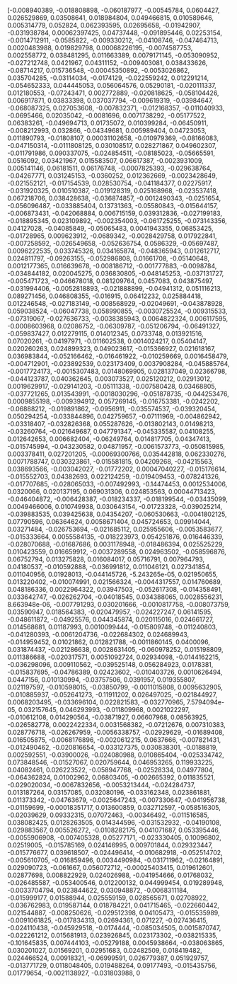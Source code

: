 [-0.008940389, -0.018808898, -0.060187977, -0.00545784, 0.0604427, 0.026529869, 0.03508641, 0.018984804, 0.049466815, 0.010589646, 0.005314779, 0.052824, 0.062393595, 0.02695658, -0.01942907, -0.031938784, 0.00062397425, 0.04737448, -0.091895446, 0.02253154, -0.0014712911, -0.0585822, -0.009330212, -0.04108746, -0.047464713, 0.0020483988, 0.019829798, 0.00068226195, -0.0074587753, 0.002558772, 0.038481295, 0.011663389, 0.0079171145, -0.053090952, -0.027212748, 0.0421967, 0.04311152, -0.009403081, 0.038433626, -0.08714217, 0.015736548, -0.00045350892, -0.0053026862, 0.035704285, -0.03114034, -0.0174129, -0.022559242, 0.012291214, -0.054652333, 0.044445053, 0.056064576, 0.05290181, -0.020111337, 0.012180553, -0.07243471, 0.002772889, -0.020818625, -0.058104426, 0.006917871, 0.03833398, 0.037037794, -0.009619319, -0.03984647, -0.068087325, 0.027053608, -0.007832371, -0.012168357, -0.011040933, -0.0695466, 0.02035042, -0.0081696, 0.0071738292, -0.05177522, 0.06383261, -0.049694713, 0.01735072, 0.010399284, -0.06450911, -0.008212993, 0.032866, -0.04349681, 0.005989404, 0.04723053, 0.011890793, -0.01808107, 0.00031102658, -0.010979369, -0.08166083, -0.047150314, -0.0111808125, 0.030108517, 0.028271867, 0.049602307, -0.011791986, 0.090337075, -0.024854511, -0.08185023, -0.05665591, 0.0516092, 0.03421967, 0.015583507, 0.06617387, -0.0023931009, 0.005141146, 0.06181511, 0.06176748, -0.0007825393, -0.029638764, -0.04267771, 0.031245153, -0.0360252, 0.012362669, -0.0023428649, -0.021552121, -0.017154539, 0.028530754, -0.041184377, 0.02275917, -0.031920325, 0.010510387, -0.019128319, 0.025168968, -0.023537418, 0.067218706, 0.038428638, -0.036874857, -0.0012490343, -0.0251654, -0.056096487, -0.033885404, 0.13731363, -0.05580843, -0.015644157, -0.006873431, -0.042068884, 0.006715159, 0.039312836, -0.027199183, -0.018895345, 0.023109892, -0.002354003, -0.061725255, -0.073143356, 0.04127028, -0.04085849, -0.05065483, 0.0041943355, 0.06853425, -0.01728965, 0.009623912, -0.0689342, -0.0028429758, 0.017922841, -0.007258592, -0.026549658, -0.052636754, 0.0586329, -0.05697487, 0.0096222535, 0.033745326, 0.034165874, -0.048365943, 0.012612717, 0.024811797, -0.09263155, -0.052986808, 0.01661708, -0.05140648, 0.0012177365, 0.016639678, -0.008186712, -0.001777883, -0.0098784, -0.034844182, 0.020045275, 0.036830805, -0.048145253, -0.037131727, -0.005471723, -0.046678018, 0.081209764, 0.0457083, 0.043875497, -0.031994406, -0.0052818893, -0.021888899, -0.04941312, 0.051116213, 0.089271456, 0.046808355, -0.016915, 0.06412232, 0.025884418, 0.012246548, -0.027183149, -0.008568929, -0.02049691, -0.043878928, 0.059038524, -0.06047738, 0.058990855, -0.0030725524, -0.009315533, -0.07319067, -0.027636733, -0.0038385943, 0.0064822324, 0.006117595, -0.0008603968, 0.02086752, -0.06309787, -0.051206794, -0.06491327, -0.059837427, 0.012279115, 0.014012345, 0.0733748, 0.013921516, 0.07020261, -0.04197971, -0.011602538, 0.0014024217, 0.05404147, 0.020260263, 0.024899323, 0.049023617, -0.015366927, 0.021618167, 0.036983844, -0.052166462, -0.016461922, -0.010259669, 0.0016458479, -0.004712901, -0.023892539, 0.023173409, 0.0037908284, -0.045885764, -0.0017724173, -0.0015307483, 0.0148069905, 0.028137049, 0.02366798, -0.044123787, 0.040362645, 0.003073527, 0.025120212, 0.02913012, 0.0019629917, -0.029141203, -0.05111338, -0.007580428, 0.03468805, -0.037721265, 0.013543991, -0.0018030296, -0.051878735, -0.044253476, 0.0009855198, -0.009394912, 0.057269145, -0.016753381, -0.0242202, -0.06888212, -0.019891862, -0.0956911, -0.035574537, -0.039320454, 0.050294254, -0.033844896, 0.042759657, -0.07111969, -0.004862942, -0.03318407, -0.032826368, 0.055287626, -0.013802143, 0.01498213, -0.03260764, -0.021649687, 0.047791347, -0.045335587, 0.04108255, 0.012642653, 0.006682404, -0.06249764, 0.014817705, 0.04347413, -0.015745994, -0.043230582, 0.04871957, -0.0061573773, -0.050815985, 0.003378411, 0.027201205, -0.00069300766, 0.035442818, 0.062330276, 0.0071788747, 0.030323861, -0.015581815, 0.04209268, -0.04215563, 0.038693566, -0.003042027, -0.01772202, 0.00047040227, -0.015176614, -0.015552703, 0.04382693, 0.022124259, -0.019409453, -0.078241326, -0.017707685, -0.028065033, -0.007492993, -0.14474453, 0.0012534006, 0.0320066, 0.020137195, 0.069031306, 0.024853563, 0.00044713423, -0.046404872, -0.006428387, -0.018234337, -0.018199544, -0.03435099, 0.0049466006, 0.010749938, 0.030643154, -0.01723328, -0.039025214, -0.039883535, 0.039425638, 0.04354207, -0.060530663, -0.0041802125, 0.07790596, 0.06364624, 0.0058671404, 0.045724653, 0.09914044, 0.03271484, -0.026753694, -0.021685112, 0.025955606, -0.0053583677, -0.015333664, 0.0055584135, -0.018223973, 0.054251876, 0.016446339, -0.028070688, -0.01687686, 0.0031178948, -0.018486394, 0.025525229, 0.010423559, 0.016659912, -0.0037289558, 0.024963502, -0.058596876, 0.06752794, 0.013275828, 0.016084017, 0.05716791, 0.007964793, 0.04180537, -0.010592888, -0.036991812, 0.011046121, 0.027341854, 0.011040956, 0.01928013, -0.044145726, -5.243265e-05, 0.021950655, 0.013220402, -0.010074991, 0.021566324, -0.0044317557, 0.014760689, 0.048186336, 0.0022964322, 0.03947503, -0.052617308, -0.014358491, 0.033642747, -0.026262704, -0.04018545, 0.034388065, 0.0028556231, 8.663948e-06, -0.007791293, 0.030201666, -0.0010817758, -0.008073759, 0.03590947, 0.018564383, -0.020479957, -0.024227247, 0.06141595, -0.048611872, -0.04925576, 0.044345874, 0.020115016, 0.024661727, 0.014568681, 0.01187993, 0.0010099444, -0.015809748, -0.011240803, -0.041280393, -0.0061204736, -0.022684302, 0.024689943, -0.014959452, 0.01021862, 0.012821788, -0.0011860145, 0.0400096, 0.031874437, -0.021286638, 0.0028631405, -0.060978252, 0.015198809, 0.011386688, -0.020317571, 0.0051092724, 0.02934098, -0.0144162215, -0.036298096, 0.009110562, -0.039525148, 0.056284923, 0.0178381, -0.015837695, -0.04786389, 0.02423602, -0.010403726, 0.0010626494, 0.0447156, 0.010130994, -0.03757506, 0.0391957, 0.019355807, 0.021197597, -0.010598015, -0.03850799, -0.0011015808, 0.0095632905, -0.010885937, -0.052641273, -0.11911202, 0.026497025, -0.021844927, 0.0068203495, -0.033696104, 0.022821583, -0.032770965, 7.5794094e-05, 0.032157645, 0.046293993, -0.011809968, 0.0021022297, -0.010612108, 0.014290564, -0.03871927, 0.06607968, 0.08563925, -0.026582778, 0.0022422334, 0.0031568382, -0.07212676, 0.007310383, 0.028776718, -0.026267959, -0.0056338757, -0.02929629, -0.01689408, 0.016505875, -0.0068176896, -0.0020612215, 0.0637666, -0.007821431, -0.012490462, -0.020816654, -0.033127375, 0.030838301, -0.0188819, 0.002592551, -0.03900026, -0.024080988, 0.010865404, -0.025334742, 0.073848546, -0.01527067, 0.020759644, 0.046953265, 0.119933225, 0.04082461, 0.026223522, -0.058947768, -0.02528334, 0.04977804, -0.064362824, 0.01002962, 0.06803405, -0.002665392, 0.011835521, -0.029020034, -0.0067832656, -0.0053213444, -0.024284737, 0.013187264, 0.03157085, 0.032080196, -0.033162348, 0.023861881, 0.011373342, -0.04763679, -0.0025647243, -0.007330647, -0.041956738, -0.01159699, -0.00018351717, 0.013600859, 0.032712597, -0.058516305, -0.02039629, 0.09332315, 0.07072463, -0.00346492, -0.011516585, 0.038082425, 0.0128263505, 0.014344596, -0.031532932, -0.04190108, 0.029883567, 0.005526272, -0.0108282175, 0.041071687, 0.053395446, -0.0055906908, -0.007405328, 0.05277171, -0.023330405, 0.10096802, 0.02519005, -0.015785169, 0.024146995, 0.009701844, 0.029323447, -0.015776677, 0.039618507, -0.024496414, -0.010682918, -0.052514702, -0.005610705, -0.016859496, 0.0034490984, -0.031711962, -0.02164891, 0.029090723, -0.061667, 0.056072712, -0.00025403415, 0.019612601, 0.02877698, 0.008822929, 0.024026988, -0.041954666, 0.01768032, -0.026485587, -0.053400546, 0.012200132, 0.044999454, 0.019289948, -0.0033704794, 0.023844622, 0.030948872, -0.0068311184, -0.015999177, 0.01588944, 0.025559159, 0.028565671, 0.02708922, -0.036762983, 0.019587144, 0.018784221, 0.041715465, -0.022660442, 0.021544887, -0.008250626, -0.029512398, 0.04105473, -0.015535989, -0.0091061825, -0.017834313, 0.02694361, 0.071227, -0.027436415, -0.024110438, -0.045929518, -0.0174444, -0.085034505, 0.0015870747, -0.022261212, 0.015681913, 0.023926845, 0.023173302, -0.038215335, -0.101645835, 0.007444103, -0.05279188, 0.0045938664, -0.038063865, 0.030201027, 0.01569201, 0.02951683, 0.02482509, 0.018419482, 0.024466524, 0.00918321, -0.06999591, 0.026779387, 0.051929757, -0.013771729, 0.0118048405, 0.019488264, 0.09177493, -0.015435756, 0.01779654, -0.0021138927, -0.031803988, 0